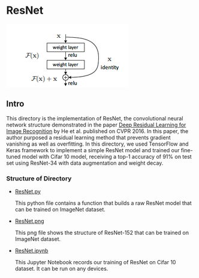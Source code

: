 # ResNet

![paper.png](paper.png)

## Intro

This directory is the implementation of ResNet, the convolutional neural network structure demonstrated in the
paper [Deep Residual Learning for Image Recognition](https://arxiv.org/pdf/1512.03385.pdf) by He et al. published on
CVPR 2016. In this paper, the author purposed a residual learning method that prevents gradient vanishing as well as
overfitting. In this directory, we used TensorFlow and Keras framework to implement a simple ResNet model and trained
our fine-tuned model with Cifar 10 model, receiving a top-1 accuracy of 91% on test set using ResNet-34 with data augmentation and weight decay.

### Structure of Directory

- [ResNet.py](ResNet.py)
  
  This python file contains a function that builds a raw ResNet model that can be trained on ImageNet dataset.
- [ResNet.png](ResNet-152.png)

  This png file shows the structure of ResNet-152 that can be trained on ImageNet dataset.
- [ResNet.ipynb](ResNet.ipynb)

  This Jupyter Notebook records our training of ResNet on Cifar 10 dataset. It can be run on any devices.